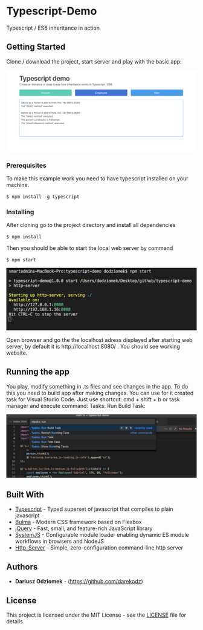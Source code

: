 # Typescript-Demo

Typescript / ES6 inheritance in action

## Getting Started

Clone / download the project, start server and play with the basic app:

<p align="center">
  <img src="./img/screenshot.png" alt="Screenshot">
</p>

### Prerequisites

To make this example work you need to have typescript installed on your machine.

```
$ npm install -g typescript
```

### Installing

After cloning go to the project directory and install all dependencies

```
$ npm install
```

Then you should be able to start the local web server by command

```
$ npm start
```

<p align="center">
  <img src="./img/web-server.png" alt="Web server">
</p>

Open browser and go the the localhost adress displayed after starting web server, by default it is http://localhost:8080/ . You should see working website.

## Running the app

You play, modify something in .ts files and see changes in the app. To do this you need to build app after making changes. You can use for it created task for Visual Studio Code. Just use shortcut: cmd + shift + b or task manager and execute command: Tasks: Run Build Task:

<p align="center">
  <img src="./img/build.png" alt="Building project">
</p>

## Built With

* [Typescript](https://www.typescriptlang.org/) - Typed superset of javascript that compiles to plain javascript
* [Bulma](https://bulma.io/) - Modern CSS framework based on Flexbox
* [jQuery](https://jquery.com/) - Fast, small, and feature-rich JavaScript library
* [SystemJS](https://github.com/systemjs/systemjs) - Configurable module loader enabling dynamic ES module workflows in browsers and NodeJS
* [Http-Server](https://www.npmjs.com/package/http-server) - Simple, zero-configuration command-line http server

## Authors

* **Dariusz Odziomek** - (https://github.com/darekodz)

## License

This project is licensed under the MIT License - see the [LICENSE](LICENSE) file for details
